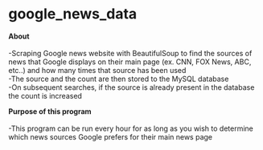 # google_news_data

<strong>About</strong><br>
<br>
-Scraping Google news website with BeautifulSoup to find the sources of news that Google displays on their main page (ex. CNN, FOX News, ABC, etc..) and how many times that source has been used<br>
-The source and the count are then stored to the MySQL database <br>
-On subsequent searches, if the source is already present in the database the count is increased <br> 

<strong>Purpose of this program</strong><br>
<br>
-This program can be run every hour for as long as you wish to determine which news sources Google prefers for their main news page
